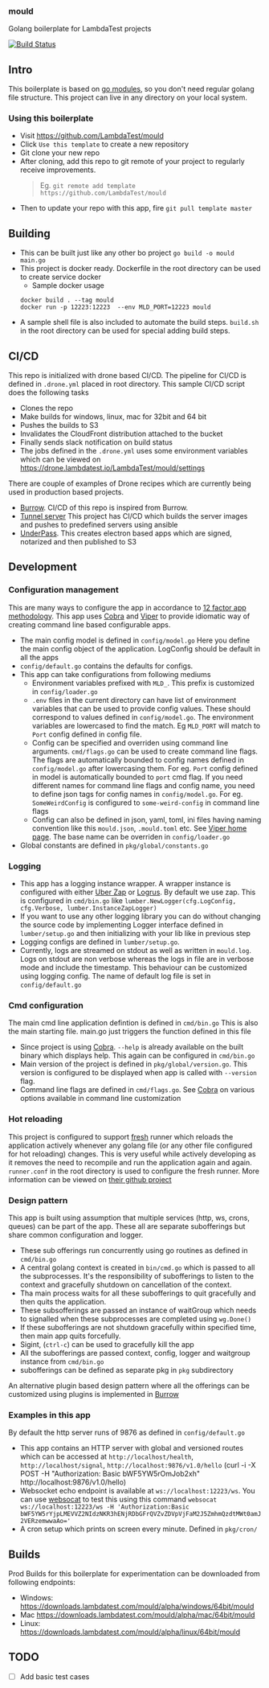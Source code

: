 ### mould
Golang boilerplate for LambdaTest projects

[![Build Status](https://drone.lambdatest.io/api/badges/LambdaTest/mould/status.svg)](https://drone.lambdatest.io/LambdaTest/mould)

## Intro
This boilerplate is based on [go modules](https://blog.golang.org/using-go-modules), so you don't need regular golang file structure. This
project can live in any directory on your local system.


### Using this boilerplate
- Visit https://github.com/LambdaTest/mould
- Click `Use this template` to create a new repository
- Git clone your new repo
- After cloning, add this repo to git remote of your project to regularly receive improvements.
  > Eg. `git remote add template https://github.com/LambdaTest/mould`
- Then to update your repo with this app, fire `git pull template master`

## Building
- This can be built just like any other bo project `go build -o mould main.go`
- This project is docker ready. Dockerfile in the root directory can be used to create service docker
  - Sample docker usage
  ```
  docker build . --tag mould
  docker run -p 12223:12223  --env MLD_PORT=12223 mould
  ```
- A sample shell file is also included to automate the build steps. `build.sh` in the root directory can be used for special adding build steps.

## CI/CD
This repo is initialized with drone based CI/CD. The pipeline for CI/CD is defined in `.drone.yml` placed in root directory. This sample CI/CD script does the following tasks
- Clones the repo
- Make builds for windows, linux, mac for 32bit and 64 bit
- Pushes the builds to S3
- Invalidates the CloudFront distribution attached to the bucket
- Finally sends slack notification on build status
- The jobs defined in the `.drone.yml` uses some environment variables which can be viewed on https://drone.lambdatest.io/LambdaTest/mould/settings

There are couple of examples of Drone recipes which are currently being used in production based projects.
- [Burrow](https://github.com/LambdaTest/burrow). CI/CD of this repo is inspired from Burrow.
- [Tunnel server](https://github.com/LambdaTest/tunnel-server) This project has CI/CD which builds the server images and pushes to predefined servers using ansible
- [UnderPass](https://github.com/LambdaTest/underpass). This creates electron based apps which are signed, notarized and then published to S3


## Development

### Configuration management
This are many ways to configure the app in accordance to [12 factor app methodology](https://12factor.net/). This app uses [Cobra](https://github.com/spf13/cobra) and [Viper](https://github.com/spf13/viper) to provide idiomatic way of creating command line based configurable apps.
- The main config model is defined in `config/model.go` Here you define the main config object of the application. LogConfig should be default in all the apps
- `config/default.go` contains the defaults for configs.
- This app can take configurations from following mediums
  - Environment variables prefixed with `MLD_`. This prefix is customized in `config/loader.go`
  - `.env` files in the current directory can have list of environment variables that can be used to provide config values. These should correspond to values defined in `config/model.go`. The environment variables are lowercased to find the match. Eg `MLD_PORT` will match to `Port` config defined in config file.
  - Config can be specified and overriden using command line arguments. `cmd/flags.go` can be used to create command line flags. The flags are automatically bounded to config names defined in `config/model.go` after lowercasing them. For eg. `Port` config defined in model is automatically bounded to `port` cmd flag. If you need different names for command line flags and config name, you need to define json tags for config names in `config/model.go`.  For eg. `SomeWeirdConfig` is configured to `some-weird-config` in command line flags
  - Config can also be defined in json, yaml, toml, ini files having naming convention like this `mould.json`, `.mould.toml` etc. See [Viper home page](https://github.com/spf13/viper). The base name can be overriden in `config/loader.go`
- Global constants are defined in `pkg/global/constants.go`

### Logging
- This app has a logging instance wrapper. A wrapper instance is configured with either [Uber Zap](https://github.com/uber-go/zap) or [Logrus](https://github.com/sirupsen/logrus). By default we use zap. This is configured in `cmd/bin.go` like `lumber.NewLogger(cfg.LogConfig, cfg.Verbose, lumber.InstanceZapLogger)`
- If you want to use any other logging library you can do without changing the source code by implementing Logger interface defined in `lumber/setup.go` and then initializing with your lib like in previous step
- Logging configs are defined in `lumber/setup.go`.
- Currently, logs are streamed on stdout as well as written in `mould.log`. Logs on stdout are non verbose whereas the logs in file are in verbose mode and include the timestamp. This behaviour can be customized using logging config. The name of default log file is set in `config/default.go`

### Cmd configuration
The main cmd line application defintion is defined in `cmd/bin.go` This is also the main starting file. main.go just triggers the function defined in this file
- Since project is using [Cobra](https://github.com/spf13/cobra). `--help` is already available on the built binary which displays help. This again can be configured in `cmd/bin.go`
- Main version of the project is defined in `pkg/global/version.go`. This version is configured to be displayed when app is called with `--version` flag.
- Command line flags are defined in `cmd/flags.go`. See [Cobra](https://github.com/spf13/cobra) on various options available in command line customization

### Hot reloading
This project is configured to support [fresh](https://github.com/gravityblast/fresh) runner which reloads the application actively whenever any golang file (or any other file configured for hot reloading) changes. This is very useful while actively developing as it removes the need to recompile and run the application again and again. `runner.conf` in the root directory is used to configure the fresh runner. More information can be viewed on [their github project](https://github.com/gravityblast/fresh)

### Design pattern
This app is built using assumption that multiple services (http, ws, crons, queues) can be part of the app. These all are separate subofferings but share common configuration and logger.
- These sub offerings run concurrently using go routines as defined in `cmd/bin.go`
- A central golang context is created in `bin/cmd.go` which is passed to all the subprocesses. It's the responsibility of subofferings to listen to the context and gracefully shutdown on cancellation of the context.
- Tha main process waits for all these subofferings to quit gracefully and then quits the application.
- These subsofferings are passed an instance of waitGroup which needs to signalled when these subprocesses are completed using `wg.Done()`
- If these subofferings are not shutdown gracefully within specified time, then main app quits forcefully.
- Sigint, (`ctrl-c`) can be used to gracefully kill the app
- All the subofferings are passed context, config, logger and waitgroup instance from `cmd/bin.go`
- subofferings can be defined as separate pkg in `pkg` subdirectory

An alternative plugin based design pattern where all the offerings can be customized using plugins is implemented in [Burrow](https://github.com/LambdaTest/burrow)

### Examples in this app
 By default the http server runs of 9876 as defined in `config/default.go`
- This app contains an HTTP server with global and versioned routes which can be accessed at `http://localhost/health`, `http://localhost/signal`, `http://localhost:9876/v1.0/hello` (curl -i -X POST -H "Authorization: Basic bWF5YW5rOmJob2xh" http://localhost:9876/v1.0/hello)
- Websocket echo endpoint is available at `ws://localhost:12223/ws`. You can use [websocat](https://github.com/vi/websocat) to test this using this command `websocat ws://localhost:12223/ws -H 'Authorization:Basic bWF5YW5rYjpLMEVVZ2NIdzNKR3hENjRDbGFrQVZvZDVpVjFaM2J5ZmhmQzdtMWt0amJ2VERzemwwaAo='`
- A cron setup which prints on screen every minute. Defined in `pkg/cron/`


## Builds
Prod Builds for this boilerplate for experimentation can be downloaded from following endpoints:
- Windows: https://downloads.lambdatest.com/mould/alpha/windows/64bit/mould
- Mac https://downloads.lambdatest.com/mould/alpha/mac/64bit/mould
- Linux: https://downloads.lambdatest.com/mould/alpha/linux/64bit/mould


## TODO
* [ ] Add basic test cases


